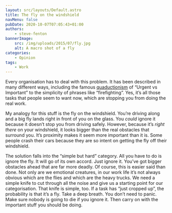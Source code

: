 ```yaml
---
layout: src/layouts/Default.astro
title: The fly on the windshield
navMenu: false
pubDate: 2020-10-07T07:05:43+01:00
authors:
    - steve-fenton
bannerImage:
    src: /img/uploads/2015/07/fly.jpg
    alt: A macro shot of a fly
categories:
    - Opinion
tags:
    - Work
---
```


Every organisation has to deal with this problem. It has been described in many different ways, including the famous [quaductionism](/blog/2017/10/quaductionism-clarity-via-reductionism/) of “Urgent vs Important” to the simplicity of phrases like “firefighting”. Yes, it’s all those tasks that people seem to want now, which are stopping you from doing the real work.

My analogy for this stuff is the fly on the windshield. You’re driving along and a big fly lands right in front of you on the glass. You *could* ignore it because it doesn’t stop you from driving safely. However, because it’s *right there* on your windshield, it looks bigger than the real obstacles that surround you. It’s proximity makes it seem more important than it is. Some people crash their cars because they are so intent on getting the fly off their windshield.

The solution falls into the “simple but hard” category. All you have to do is ignore the fly. It will go of its own accord. Just ignore it. You’ve got bigger obstacles ahead that are far more deadly. Of course, this is easier said than done. Not only are we emotional creatures, in our work life it’s not always obvious which are the flies and which are the heavy trucks. We need a simple knife to cut through all the noise and give us a starting point for our categorisation. That knife is simple, too. If a task has “just cropped up”, the probability is that it’s a fly. Take a deep breath. You don’t need to panic. Make sure nobody is going to die if you ignore it. Then carry on with the important stuff you should be doing.